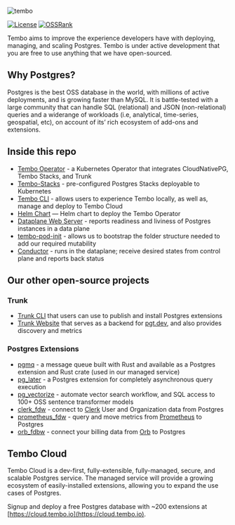 ![tembo](https://github.com/tembo-io/tembo/assets/4283/f9ba2331-dc24-476c-8f83-05d620b66b06)

[![License](https://img.shields.io/badge/license-PostgreSQL-blue)](https://github.com/tembo-io/tembo/blob/main/LICENSE)
[![OSSRank](https://shields.io/endpoint?url=https://ossrank.com/shield/3811)](https://ossrank.com/p/3811)

Tembo aims to improve the experience developers have with deploying, managing, and scaling Postgres. Tembo is under active development that you are free to use anything that we have open-sourced.

## Why Postgres?

Postgres is the best OSS database in the world, with millions of active deployments, and is growing faster than MySQL. It is battle-tested with a large community that can handle SQL (relational) and JSON (non-relational) queries and a widerange of workloads (i.e, analytical, time-series, geospatial, etc), on account of its’ rich ecosystem of add-ons and extensions.

## Inside this repo

* [Tembo Operator](https://github.com/tembo-io/tembo/tree/main/tembo-operator) - a Kubernetes Operator that integrates CloudNativePG, Tembo Stacks, and Trunk
* [Tembo-Stacks](https://github.com/tembo-io/tembo/tree/main/tembo-operator/src/stacks) - pre-configured Postgres Stacks deployable to Kubernetes
* [Tembo CLI](https://github.com/tembo-io/tembo/tree/main/tembo-cli) - allows users to experience Tembo locally, as well as, manage and deploy to Tembo Cloud
* [Helm Chart](https://github.com/tembo-io/tembo/tree/main/charts/tembo-operator) — Helm chart to deploy the Tembo Operator
* [Dataplane Web Server](https://github.com/tembo-io/tembo/tree/main/dataplane-webserver) - reports readiness and liviness of Postgres instances in a data plane
* [tembo-pod-init](https://github.com/tembo-io/tembo/tree/main/tembo-pod-init) - allows us to bootstrap the folder structure needed to add our required mutability
* [Conductor](https://github.com/tembo-io/tembo/tree/main/conductor) - runs in the dataplane; receive desired states from control plane and reports back status

## Our other open-source projects 

### Trunk

* [Trunk CLI](https://github.com/tembo-io/trunk/tree/main/cli) that users can use to publish and install Postgres extensions
* [Trunk Website](https://github.com/tembo-io/trunk/tree/main/registry) that serves as a backend for [pgt.dev](https://pgt.dev), and also provides discovery and metrics

### Postgres Extensions

* [pgmq](https://github.com/tembo-io/pgmq) - a message queue built with Rust and available as a Postgres extension and Rust crate (used in our managed service)
* [pg_later](https://github.com/tembo-io/pg_later) - a Postgres extension for completely asynchronous query execution
* [pg_vectorize](https://github.com/tembo-io/pg_vectorize) - automate vector search workflow, and SQL access to 100+ OSS sentence transformer models
* [clerk_fdw](https://github.com/tembo-io/clerk_fdw) - connect to [Clerk](https://clerk.com/) User and Organization data from Postgres
* [prometheus_fdw](https://github.com/tembo-io/prometheus_fdw) - query and move metrics from [Prometheus](https://prometheus.io/) to Postgres
* [orb_fdbw](https://github.com/tembo-io/orb_fdw) - connect your billing data from [Orb](https://www.withorb.com/) to Postgres 

## Tembo Cloud

Tembo Cloud is a dev-first, fully-extensible, fully-managed, secure, and scalable Postgres service. The managed service will provide a growing ecosystem of easily-installed
extensions, allowing you to expand the use cases of Postgres.

Signup and deploy a free Postgres database with ~200 extensions at [https://cloud.tembo.io](https://cloud.tembo.io).
